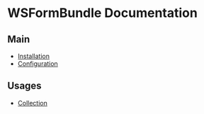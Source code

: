 WSFormBundle Documentation
==================================

## Main
- [Installation](index.md)
- [Configuration](config.md)

## Usages
- [Collection](collection.md)
